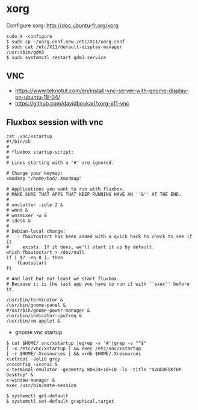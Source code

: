 # xorg

Configure xorg: http://doc.ubuntu-fr.org/xorg
```
sudo X -configure
$ sudo cp ~/xorg.conf.new /etc/X11/xorg.conf
$ sudo cat /etc/X11/default-display-manager
/usr/sbin/gdm3
$ sudo systemctl restart gdm3.service
```

## VNC
* https://www.teknotut.com/en/install-vnc-server-with-gnome-display-on-ubuntu-18-04/
* https://github.com/davidboukari/xorg-x11-vnc

## Fluxbox session with vnc
```
cat .vnc/xstartup
#!/bin/sh
#
# fluxbox startup-script:
#
# Lines starting with a '#' are ignored.

# Change your keymap:
xmodmap "/home/bad/.Xmodmap"

# Applications you want to run with fluxbox.
# MAKE SURE THAT APPS THAT KEEP RUNNING HAVE AN ''&'' AT THE END.
#
# unclutter -idle 2 &
# wmnd &
# wmsmixer -w &
# idesk &
#
# Debian-local change:
#   - fbautostart has been added with a quick hack to check to see if it
#     exists. If it does, we'll start it up by default.
which fbautostart > /dev/null
if [ $? -eq 0 ]; then
    fbautostart
fi

# And last but not least we start fluxbox.
# Because it is the last app you have to run it with ''exec'' before it.

/usr/bin/terminator &
/usr/bin/gnome-panel &
#/usr/bin/gnome-power-manager &
/usr/bin/indicator-cpufreq &
/usr/bin/nm-applet &
```
* gnome vnc startup
```
$ cat $HOME/.vnc/xstartup |egrep -v '#'|grep -v "^$"
[ -x /etc/vnc/xstartup ] && exec /etc/vnc/xstartup
[ -r $HOME/.Xresources ] && xrdb $HOME/.Xresources
xsetroot -solid grey
vncconfig -iconic &
x-terminal-emulator -geometry 80x24+10+10 -ls -title "$VNCDESKTOP Desktop" &
x-window-manager &
exec /usr/bin/mate-session

$ systemctl get-default
$ systemctl set-default graphical.target
```

